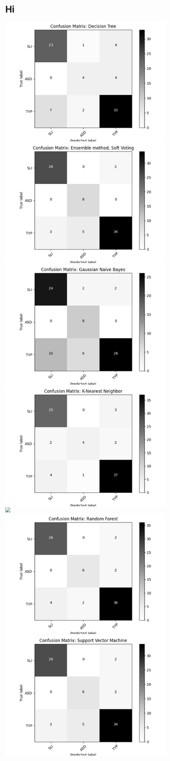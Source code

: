 # Hi
![](/Code/Data-Analysis/Pre-Processed_Output/Pre_DecisionTree.png)
![](/Code/Data-Analysis/Pre-Processed_Output/Pre_EnsembleM.png)
![](/Code/Data-Analysis/Pre-Processed_Output/Pre_GaussianN.png)
![](/Code/Data-Analysis/Pre-Processed_Output/Pre_K-Nearest.png)
![](/Code/Data-Analysis/Pre-Processed_Output/Pre-NeuralN.png)
![](/Code/Data-Analysis/Pre-Processed_Output/Pre_RandomF.png)
![](/Code/Data-Analysis/Pre-Processed_Output/Pre_SVM.png)
